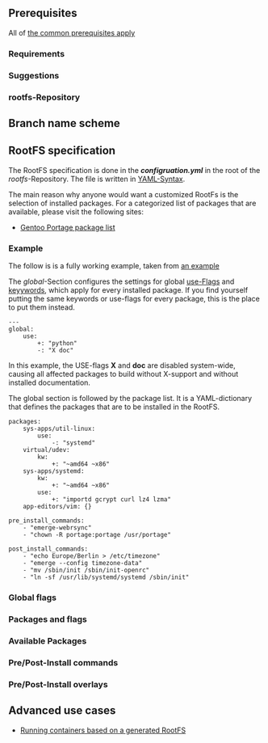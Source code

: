

## Prerequisites
All of [the common prerequisites apply](usage.md#Prerequisites)

### Requirements


### Suggestions

### rootfs-Repository


## Branch name scheme


## RootFS specification
The RootFS specification is done in the ***configruation.yml*** in the root of
the *rootfs*-Repository. The file is written in [YAML-Syntax](http://yaml.org/).

The main reason why anyone would want a customized RootFs is the selection of
installed packages. For a categorized list of packages that are available, 
please visit the following sites:

* [Gentoo Portage package list](http://packages.gentoo.org/categories/)


### Example
The follow is is a fully working example, taken from 
[an example](rootfs/examples/systemd/configuration.yml)


The *global*-Section configures the settings for global
[use-Flags](../background/common/terminology.md#use-flags) and 
[keyywords](../background/common/terminology.md#keywords), which apply for every
installed package. If you find yourself putting the same keywords or use-flags
for every package, this is the place to put them instead. 
```
---
global:
    use:
        +: "python"
        -: "X doc"
```
In this example, the USE-flags **X** and **doc** are disabled system-wide, causing all affected
packages to build without X-support and without installed documentation.

The global section is followed by the package list. It is a YAML-dictionary that
defines the packages that are to be installed in the RootFS.


```
packages:
    sys-apps/util-linux:
        use:
            -: "systemd"
    virtual/udev:
        kw:
            +: "~amd64 ~x86"
    sys-apps/systemd:
        kw:
            +: "~amd64 ~x86"
        use: 
            +: "importd gcrypt curl lz4 lzma"
    app-editors/vim: {}

pre_install_commands:
    - "emerge-webrsync"
    - "chown -R portage:portage /usr/portage"

post_install_commands:
    - "echo Europe/Berlin > /etc/timezone"
    - "emerge --config timezone-data"
    - "mv /sbin/init /sbin/init-openrc"
    - "ln -sf /usr/lib/systemd/systemd /sbin/init"
```



### Global flags
### Packages and flags
### Available Packages
### Pre/Post-Install commands
### Pre/Post-Install overlays

## Advanced use cases
* [Running containers based on a generated RootFS](rootfs/advanced/run-containers.md)
